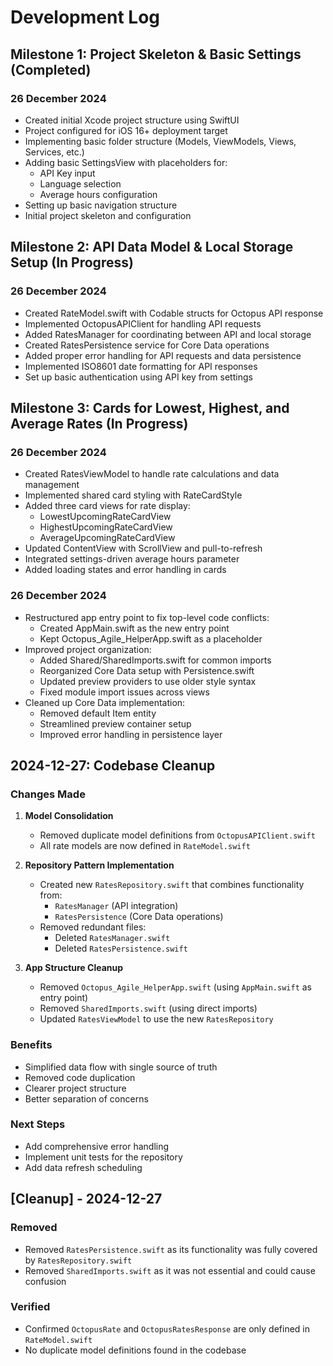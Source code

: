 # Development Log

## Milestone 1: Project Skeleton & Basic Settings (Completed)

### 26 December 2024
- Created initial Xcode project structure using SwiftUI
- Project configured for iOS 16+ deployment target
- Implementing basic folder structure (Models, ViewModels, Views, Services, etc.)
- Adding basic SettingsView with placeholders for:
  - API Key input
  - Language selection
  - Average hours configuration
- Setting up basic navigation structure
- Initial project skeleton and configuration

## Milestone 2: API Data Model & Local Storage Setup (In Progress)

### 26 December 2024
- Created RateModel.swift with Codable structs for Octopus API response
- Implemented OctopusAPIClient for handling API requests
- Added RatesManager for coordinating between API and local storage
- Created RatesPersistence service for Core Data operations
- Added proper error handling for API requests and data persistence
- Implemented ISO8601 date formatting for API responses
- Set up basic authentication using API key from settings

## Milestone 3: Cards for Lowest, Highest, and Average Rates (In Progress)

### 26 December 2024
- Created RatesViewModel to handle rate calculations and data management
- Implemented shared card styling with RateCardStyle
- Added three card views for rate display:
  - LowestUpcomingRateCardView
  - HighestUpcomingRateCardView
  - AverageUpcomingRateCardView
- Updated ContentView with ScrollView and pull-to-refresh
- Integrated settings-driven average hours parameter
- Added loading states and error handling in cards

### 26 December 2024
- Restructured app entry point to fix top-level code conflicts:
  - Created AppMain.swift as the new entry point
  - Kept Octopus_Agile_HelperApp.swift as a placeholder
- Improved project organization:
  - Added Shared/SharedImports.swift for common imports
  - Reorganized Core Data setup with Persistence.swift
  - Updated preview providers to use older style syntax
  - Fixed module import issues across views
- Cleaned up Core Data implementation:
  - Removed default Item entity
  - Streamlined preview container setup
  - Improved error handling in persistence layer 

## 2024-12-27: Codebase Cleanup

### Changes Made
1. **Model Consolidation**
   - Removed duplicate model definitions from `OctopusAPIClient.swift`
   - All rate models are now defined in `RateModel.swift`

2. **Repository Pattern Implementation**
   - Created new `RatesRepository.swift` that combines functionality from:
     - `RatesManager` (API integration)
     - `RatesPersistence` (Core Data operations)
   - Removed redundant files:
     - Deleted `RatesManager.swift`
     - Deleted `RatesPersistence.swift`

3. **App Structure Cleanup**
   - Removed `Octopus_Agile_HelperApp.swift` (using `AppMain.swift` as entry point)
   - Removed `SharedImports.swift` (using direct imports)
   - Updated `RatesViewModel` to use the new `RatesRepository`

### Benefits
- Simplified data flow with single source of truth
- Removed code duplication
- Clearer project structure
- Better separation of concerns

### Next Steps
- Add comprehensive error handling
- Implement unit tests for the repository
- Add data refresh scheduling 

## [Cleanup] - 2024-12-27
### Removed
- Removed `RatesPersistence.swift` as its functionality was fully covered by `RatesRepository.swift`
- Removed `SharedImports.swift` as it was not essential and could cause confusion
### Verified
- Confirmed `OctopusRate` and `OctopusRatesResponse` are only defined in `RateModel.swift`
- No duplicate model definitions found in the codebase 